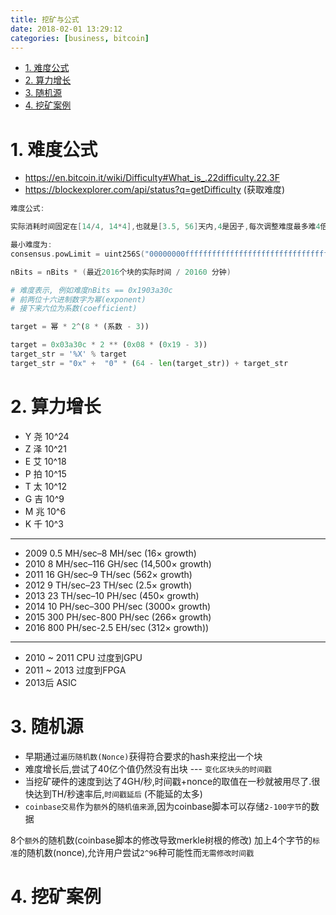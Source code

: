 ```yaml
---
title: 挖矿与公式
date: 2018-02-01 13:29:12
categories: [business, bitcoin]
---
```


<!-- TOC -->

- [1. 难度公式](#1-难度公式)
- [2. 算力增长](#2-算力增长)
- [3. 随机源](#3-随机源)
- [4. 挖矿案例](#4-挖矿案例)

<!-- /TOC -->

<a id="markdown-1-难度公式" name="1-难度公式"></a>
# 1. 难度公式

* https://en.bitcoin.it/wiki/Difficulty#What_is_.22difficulty.22.3F
* https://blockexplorer.com/api/status?q=getDifficulty (获取难度)

```c++
难度公式:

实际消耗时间固定在[14/4, 14*4],也就是[3.5, 56]天内,4是因子,每次调整难度最多难4倍或最多容易4倍. (是为了防止难度的变化过快)

最小难度为:
consensus.powLimit = uint256S("00000000ffffffffffffffffffffffffffffffffffffffffffffffffffffffff");

nBits = nBits * (最近2016个块的实际时间 / 20160 分钟)

```

```python
# 难度表示, 例如难度nBits == 0x1903a30c
# 前两位十六进制数字为幂(exponent)
# 接下来六位为系数(coefficient)

target = 幂 * 2^(8 * (系数 - 3))

target = 0x03a30c * 2 ** (0x08 * (0x19 - 3))
target_str = '%X' % target
target_str = "0x" +  "0" * (64 - len(target_str)) + target_str

```

<a id="markdown-2-算力增长" name="2-算力增长"></a>
# 2. 算力增长

* Y 尧 10^24
* Z 泽 10^21
* E 艾 10^18
* P 拍 10^15
* T 太 10^12
* G 吉 10^9
* M 兆 10^6
* K 千 10^3

---


* 2009 0.5 MH/sec–8 MH/sec (16× growth)
* 2010 8 MH/sec–116 GH/sec (14,500× growth)
* 2011 16 GH/sec–9 TH/sec (562× growth)
* 2012 9 TH/sec–23 TH/sec (2.5× growth)
* 2013 23 TH/sec–10 PH/sec (450× growth)
* 2014 10 PH/sec–300 PH/sec (3000× growth)
* 2015 300 PH/sec-800 PH/sec (266× growth)
* 2016 800 PH/sec-2.5 EH/sec (312× growth))


---

* 2010 ~ 2011 CPU 过度到GPU
* 2011 ~ 2013 过度到FPGA
* 2013后 ASIC

<a id="markdown-3-随机源" name="3-随机源"></a>
# 3. 随机源


* 早期通过`遍历随机数(Nonce)`获得符合要求的hash来挖出一个块
* 难度增长后,尝试了40亿个值仍然没有出块 --- `变化区块头的时间戳`
* 当挖矿硬件的速度到达了4GH/秒,时间戳+nonce的取值在一秒就被用尽了.很快达到TH/秒速率后,`时间戳延后` (不能延的太多)
* `coinbase交易`作为`额外`的`随机值来源`,因为coinbase脚本可以存储`2-100字节`的数据

8个`额外`的随机数(coinbase脚本的修改导致merkle树根的修改) 加上4个字节的`标准`的随机数(nonce),允许用户尝试`2^96`种可能性而`无需修改时间戳`

<a id="markdown-4-挖矿案例" name="4-挖矿案例"></a>
# 4. 挖矿案例

